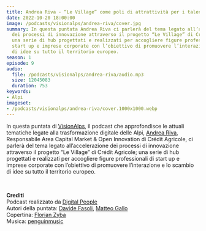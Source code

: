```yaml
---
title: Andrea Riva - “Le Village” come poli di attrattività per i talenti @Sondrio
date: 2022-10-20 18:00:00
image: /podcasts/visionalps/andrea-riva/cover.jpg
summary: In questa puntata Andrea Riva ci parlerà del tema legato all’accelerazione
  dei processi di innovazione attraverso il progetto “Le Village” di Crédit Agricole;
  una serie di hub progettati e realizzati per accogliere figure professionali di
  start up e imprese corporate con l’obiettivo di promuovere l’interazione e lo scambio
  di idee su tutto il territorio europeo.
season: 1
episode: 9
audio:
  file: /podcasts/visionalps/andrea-riva/audio.mp3
  size: 12045083
  duration: 753
keywords:
- Alpi
imageset:
- /podcasts/visionalps/andrea-riva/cover.1000x1000.webp
---
```


In questa puntata di [VisionAlps](https://www.visionalps.com/), il podcast che approfondisce le attuali tematiche legate alla trasformazione digitale delle Alpi, [Andrea Riva](https://www.linkedin.com/in/andrea-riva-9212365/), Responsabile Area Capital Market & Open Innovation di Crédit Agricole, ci parlerà del tema legato all’accelerazione dei processi di innovazione attraverso il progetto “Le Village” di Crédit Agricole; una serie di hub progettati e realizzati per accogliere figure professionali di start up e imprese corporate con l’obiettivo di promuovere l’interazione e lo scambio di idee su tutto il territorio europeo.

<br>

**Crediti**<br>
Podcast realizzato da [Digital People](https://w3id.org/digitalpeople)<br>
Autori della puntata: [Davide Fasoli](https://www.linkedin.com/in/davide-fasoli-2b3246179/), [Matteo Gallo](https://www.linkedin.com/in/matteo-gallo-4a5ab31a8/)<br>
Copertina: [Florian Zyba](https://www.linkedin.com/in/florian-zyba/)<br>
Musica: [penguinmusic](https://pixabay.com/users/penguinmusic-24940186/)